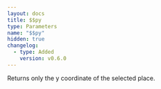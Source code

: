 ```yaml
---
layout: docs
title: $$py
type: Parameters
name: "$$py"
hidden: true
changelog:
  - type: Added
    version: v0.6.0
---
```

Returns only the y coordinate of the selected place.
